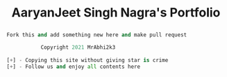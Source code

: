 # <p align="center">AaryanJeet Singh Nagra's Portfolio<p>

```py
Fork this and add something new here and make pull request
```

```py 
           Copyright 2021 MrAbhi2k3
           
[+] - Copying this site without giving star is crime   
[+] - Follow us and enjoy all contents here 
```
        
